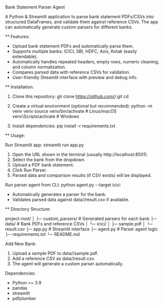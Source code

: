 Bank Statement Parser Agent

A Python & Streamlit application to parse bank statement PDFs/CSVs into structured DataFrames, and validate them against reference CSVs. The app can automatically generate custom parsers for different banks.

** Features:

- Upload bank statement PDFs and automatically parse them.
- Supports multiple banks: ICICI, SBI, HDFC, Axis, Kotak (easily extendable).
- Automatically handles repeated headers, empty rows, numeric cleaning, and column normalization.
- Compares parsed data with reference CSVs for validation.
- User-friendly Streamlit interface with preview and debug info.

** Installation:

1. Clone this repository:
git clone https://github.com/<your-username>/<repo-name>.git
cd <repo-name>

2. Create a virtual environment (optional but recommended):
python -m venv venv
source venv/bin/activate   # Linux/macOS
venv\Scripts\activate      # Windows

3. Install dependencies:
pip install -r requirements.txt

** Usage:

Run Streamlit app:
streamlit run app.py

1. Open the URL shown in the terminal (usually http://localhost:8501).
2. Select the bank from the dropdown.
3. Upload a PDF bank statement.
4. Click Run Parser.
5. Parsed data and comparison results (if CSV exists) will be displayed.

Run parser agent from CLI:
python agent.py --target icici

- Automatically generates a parser for the bank.
- Validates parsed data against data/<bank>/result.csv if available.

**  Directory Structure:

project-root/
│
├─ custom_parsers/         # Generated parsers for each bank
├─ data/                   # Bank PDFs and reference CSVs
│   └─ icici/
│       ├─ sample.pdf
│       └─ result.csv
├─ app.py                  # Streamlit interface
├─ agent.py                # Parser agent logic
├─ requirements.txt
└─ README.md

Add New Bank:

1. Upload a sample PDF to data/<bank>/sample.pdf.
2. Add a reference CSV as data/<bank>/result.csv.
3. The agent will generate a custom parser automatically.

Dependencies:

- Python >= 3.9
- pandas
- streamlit
- pdfplumber
